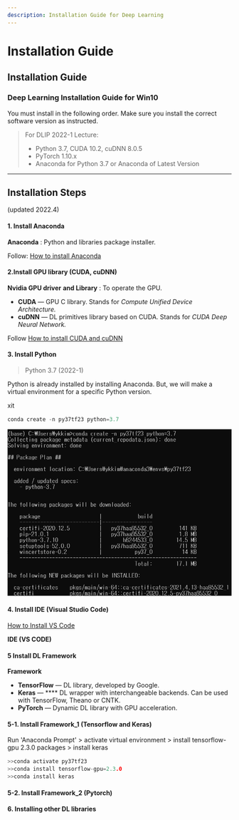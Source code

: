 ```yaml
---
description: Installation Guide for Deep Learning
---
```


# Installation Guide

## Installation Guide

### Deep Learning Installation Guide for Win10 <a href="#f126" id="f126"></a>

You must install in the following order. Make sure you install the correct software version as instructed.

> For DLIP 2022-1 Lecture:
>
> * Python 3.7, CUDA 10.2, cuDNN 8.0.5
> * PyTorch 1.10.x
> * Anaconda for Python 3.7 or Anaconda of Latest Version

***

## Installation Steps

(updated 2022.4)

#### 1. Install Anaconda

**Anaconda** : Python and libraries package installer.

Follow: [How to install Anaconda](underconstruction-1.md#conda-installation)

#### 2.Install GPU library (CUDA, cuDNN)

**Nvidia GPU driver** **and Library** : To operate the GPU.

* **CUDA** — GPU C library. Stands for _Compute Unified Device Architecture._
* **cuDNN** — DL primitives library based on CUDA. Stands for _CUDA Deep Neural Network._

Follow [How to install CUDA and cuDNN](cuda-installation.md#9f39)

#### 3. Install Python

> Python 3.7 (2022-1)

Python is already installed by installing Anaconda. But, we will make a virtual environment for a specific Python version.

xit

```c
conda create -n py37tf23 python=3.7
```

![](<../.gitbook/assets/image (311).png>)

#### 4. Install IDE (Visual Studio Code)

[How to Install VS Code](ide/vscode/#installation)

**IDE (VS CODE)**

#### 5 Install DL Framework

**Framework**

* **TensorFlow** — DL library, developed by Google.
* **Keras** — \*\*\*\* DL wrapper with interchangeable backends. Can be used with TensorFlow, Theano or CNTK.
* **PyTorch** — Dynamic DL library with GPU acceleration.

#### 5-1. Install Framework\_1 (Tensorflow and Keras)

Run 'Anaconda Prompt' > activate virtual environment > install tensorflow-gpu 2.3.0 packages > install keras

```c
>>conda activate py37tf23 
>>conda install tensorflow-gpu=2.3.0
>>conda install keras
```

#### 5-2. Install Framework\_2 (Pytorch)

#### 6. Installing other DL libraries

###
